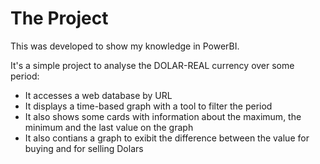 # The Project

This was developed to show my knowledge in PowerBI.

It's a simple project to analyse the DOLAR-REAL currency over some period:
- It accesses a web database by URL
- It displays a time-based graph with a tool to filter the period
- It also shows some cards with information about the maximum, the minimum and the last value on the graph
- It also contians a graph to exibit the difference between the value for buying and for selling Dolars
